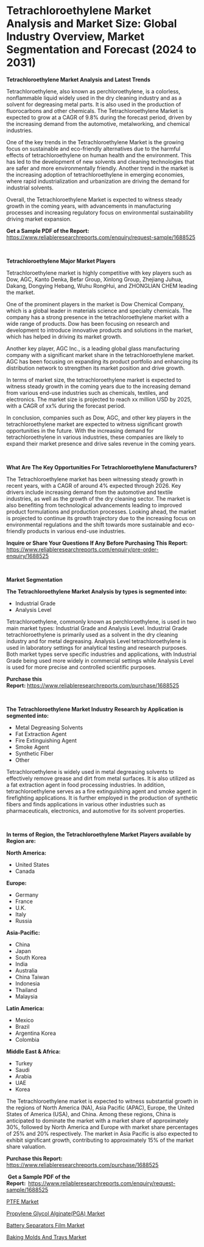 <p><h1>Tetrachloroethylene Market Analysis and Market Size: Global Industry Overview, Market Segmentation and Forecast (2024 to 2031)</h1></p><p><strong>Tetrachloroethylene Market Analysis and Latest Trends</strong></p>
<p><p>Tetrachloroethylene, also known as perchloroethylene, is a colorless, nonflammable liquid widely used in the dry cleaning industry and as a solvent for degreasing metal parts. It is also used in the production of fluorocarbons and other chemicals. The Tetrachloroethylene Market is expected to grow at a CAGR of 9.8% during the forecast period, driven by the increasing demand from the automotive, metalworking, and chemical industries.</p><p>One of the key trends in the Tetrachloroethylene Market is the growing focus on sustainable and eco-friendly alternatives due to the harmful effects of tetrachloroethylene on human health and the environment. This has led to the development of new solvents and cleaning technologies that are safer and more environmentally friendly. Another trend in the market is the increasing adoption of tetrachloroethylene in emerging economies, where rapid industrialization and urbanization are driving the demand for industrial solvents.</p><p>Overall, the Tetrachloroethylene Market is expected to witness steady growth in the coming years, with advancements in manufacturing processes and increasing regulatory focus on environmental sustainability driving market expansion.</p></p>
<p><strong>Get a Sample PDF of the Report:&nbsp;</strong> <a href="https://www.reliableresearchreports.com/enquiry/request-sample/1688525">https://www.reliableresearchreports.com/enquiry/request-sample/1688525</a></p>
<p>&nbsp;</p>
<p><strong>Tetrachloroethylene Major Market Players</strong></p>
<p><p>Tetrachloroethylene market is highly competitive with key players such as Dow, AGC, Kanto Denka, Befar Group, Xinlong Group, Zhejiang Juhua, Dakang, Dongying Hebang, Wuhu RongHui, and ZHONGLIAN CHEM leading the market. </p><p>One of the prominent players in the market is Dow Chemical Company, which is a global leader in materials science and specialty chemicals. The company has a strong presence in the tetrachloroethylene market with a wide range of products. Dow has been focusing on research and development to introduce innovative products and solutions in the market, which has helped in driving its market growth.</p><p>Another key player, AGC Inc., is a leading global glass manufacturing company with a significant market share in the tetrachloroethylene market. AGC has been focusing on expanding its product portfolio and enhancing its distribution network to strengthen its market position and drive growth.</p><p>In terms of market size, the tetrachloroethylene market is expected to witness steady growth in the coming years due to the increasing demand from various end-use industries such as chemicals, textiles, and electronics. The market size is projected to reach xx million USD by 2025, with a CAGR of xx% during the forecast period.</p><p>In conclusion, companies such as Dow, AGC, and other key players in the tetrachloroethylene market are expected to witness significant growth opportunities in the future. With the increasing demand for tetrachloroethylene in various industries, these companies are likely to expand their market presence and drive sales revenue in the coming years.</p></p>
<p>&nbsp;</p>
<p><strong>What Are The Key Opportunities For Tetrachloroethylene Manufacturers?</strong></p>
<p><p>The Tetrachloroethylene market has been witnessing steady growth in recent years, with a CAGR of around 4% expected through 2026. Key drivers include increasing demand from the automotive and textile industries, as well as the growth of the dry cleaning sector. The market is also benefiting from technological advancements leading to improved product formulations and production processes. Looking ahead, the market is projected to continue its growth trajectory due to the increasing focus on environmental regulations and the shift towards more sustainable and eco-friendly products in various end-use industries.</p></p>
<p><strong>Inquire or Share Your Questions If Any Before Purchasing This Report:</strong> <a href="https://www.reliableresearchreports.com/enquiry/pre-order-enquiry/1688525">https://www.reliableresearchreports.com/enquiry/pre-order-enquiry/1688525</a></p>
<p>&nbsp;</p>
<p><strong>Market Segmentation</strong></p>
<p><strong>The Tetrachloroethylene Market Analysis by types is segmented into:</strong></p>
<p><ul><li>Industrial Grade</li><li>Analysis Level</li></ul></p>
<p><p>Tetrachloroethylene, commonly known as perchloroethylene, is used in two main market types: Industrial Grade and Analysis Level. Industrial Grade tetrachloroethylene is primarily used as a solvent in the dry cleaning industry and for metal degreasing. Analysis Level tetrachloroethylene is used in laboratory settings for analytical testing and research purposes. Both market types serve specific industries and applications, with Industrial Grade being used more widely in commercial settings while Analysis Level is used for more precise and controlled scientific purposes.</p></p>
<p><strong>Purchase this Report:&nbsp;</strong><a href="https://www.reliableresearchreports.com/purchase/1688525">https://www.reliableresearchreports.com/purchase/1688525</a></p>
<p>&nbsp;</p>
<p><strong>The Tetrachloroethylene Market Industry Research by Application is segmented into:</strong></p>
<p><ul><li>Metal Degreasing Solvents</li><li>Fat Extraction Agent</li><li>Fire Extinguishing Agent</li><li>Smoke Agent</li><li>Synthetic Fiber</li><li>Other</li></ul></p>
<p><p>Tetrachloroethylene is widely used in metal degreasing solvents to effectively remove grease and dirt from metal surfaces. It is also utilized as a fat extraction agent in food processing industries. In addition, tetrachloroethylene serves as a fire extinguishing agent and smoke agent in firefighting applications. It is further employed in the production of synthetic fibers and finds applications in various other industries such as pharmaceuticals, electronics, and automotive for its solvent properties.</p></p>
<p>&nbsp;</p>
<p><strong>In terms of Region, the Tetrachloroethylene Market Players available by Region are:</strong></p>
<p>
    <p> <strong> North America: </strong>
        <ul>
            <li>United States</li>
            <li>Canada</li>
        </ul>
        </p> 
    <p> <strong> Europe: </strong>
        <ul>
            <li>Germany</li>
            <li>France</li>
            <li>U.K.</li>
            <li>Italy</li>
            <li>Russia</li>
        </ul>
        </p> 
    <p> <strong> Asia-Pacific: </strong>
        <ul>
            <li>China</li>
            <li>Japan</li>
            <li>South Korea</li>
            <li>India</li>
            <li>Australia</li>
            <li>China Taiwan</li>
            <li>Indonesia</li>
            <li>Thailand</li>
            <li>Malaysia</li>
        </ul>
        </p> 
    <p> <strong> Latin America: </strong>
        <ul>
            <li>Mexico</li>
            <li>Brazil</li>
            <li>Argentina Korea</li>
            <li>Colombia</li>
        </ul>
        </p> 
    <p> <strong> Middle East & Africa: </strong>
        <ul>
            <li>Turkey</li>
            <li>Saudi</li>
            <li>Arabia</li>
            <li>UAE</li>
            <li>Korea</li>
        </ul>
    </p>
    </p>
<p><p>The Tetrachloroethylene market is expected to witness substantial growth in the regions of North America (NA), Asia Pacific (APAC), Europe, the United States of America (USA), and China. Among these regions, China is anticipated to dominate the market with a market share of approximately 30%, followed by North America and Europe with market share percentages of 25% and 20% respectively. The market in Asia Pacific is also expected to exhibit significant growth, contributing to approximately 15% of the market share valuation.</p></p>
<p><strong>Purchase this Report: </strong><a href="https://www.reliableresearchreports.com/purchase/1688525">https://www.reliableresearchreports.com/purchase/1688525</a></p>
<p>&nbsp;<strong>Get a Sample PDF of the Report:&nbsp;&nbsp;</strong><a href="https://www.reliableresearchreports.com/enquiry/request-sample/1688525">https://www.reliableresearchreports.com/enquiry/request-sample/1688525</a></p>
<p><strong></strong></p>
<p><p><a href="https://gentle-editor-9db.notion.site/PTFE-Market-Size-Share-Trends-Analysis-Report-By-Material-By-Type-By-End-user-By-Region-And-S-2a3d4fb5b8fd4ef898ae7c72c72cd72f">PTFE Market</a></p><p><a href="https://view.publitas.com/reportprime-1/propylene-glycol-alginate-pga-market-size-evaluating-its-market-trends-growth-and-projections-2023-2030-oly4_7eoay66/">Propylene Glycol Alginate(PGA) Market</a></p><p><a href="https://view.publitas.com/reportprime-1/battery-separators-film-market-insights-market-players-and-forecast-till-2030/">Battery Separators Film Market</a></p><p><a href="https://view.publitas.com/reportprime-1/baking-molds-and-trays-market-a-comprehensive-report-of-its-market-share-growth-trends-2023-2030/">Baking Molds And Trays Market</a></p></p>
